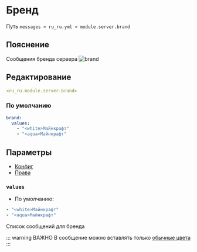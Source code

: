 # Бренд
Путь `messages > ru_ru.yml > module.server.brand`

## Пояснение
Сообщения бренда сервера
![brand](/brand.png)

## Редактирование
```yaml
<ru_ru.module.server.brand>
```

### По умолчанию
```yaml
brand:
  values:
    - "<white>Майнкрафт"
    - "<aqua>Майнкрафт"
```

## Параметры

- [Конфиг](/en/config/module/server/brand/)
- [Права](/en/permissions/module/server/brand/)

### `values`
- По умолчанию:
```yaml
- "<white>Майнкрафт"
- "<aqua>Майнкрафт"
```

Список сообщений для бренда

::: warning ВАЖНО
В сообщение можно вставлять только [обычные цвета](#доступные-цвета)
:::

<!--@include: @/en/parts/color.md-->


